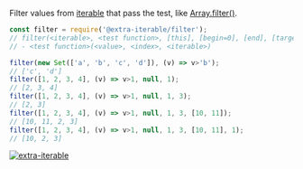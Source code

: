 Filter values from [iterable] that pass the test, like [Array.filter()].

```javascript
const filter = require('@extra-iterable/filter');
// filter(<iterable>, <test function>, [this], [begin=0], [end], [target=[]], [at])
// - <test function>(<value>, <index>, <iterable>)

filter(new Set(['a', 'b', 'c', 'd']), (v) => v>'b');
// ['c', 'd']
filter([1, 2, 3, 4], (v) => v>1, null, 1);
// [2, 3, 4]
filter([1, 2, 3, 4], (v) => v>1, null, 1, 3);
// [2, 3]
filter([1, 2, 3, 4], (v) => v>1, null, 1, 3, [10, 11]);
// [10, 11, 2, 3]
filter([1, 2, 3, 4], (v) => v>1, null, 1, 3, [10, 11], 1);
// [10, 2, 3]
```


[![extra-iterable](https://i.imgur.com/KR83Nzx.jpg)](https://www.npmjs.com/package/extra-iterable)

[iterable]: https://developer.mozilla.org/en-US/docs/Web/JavaScript/Reference/Iteration_protocols
[Array.filter()]: https://developer.mozilla.org/en-US/docs/Web/JavaScript/Reference/Global_Objects/Array/filter
